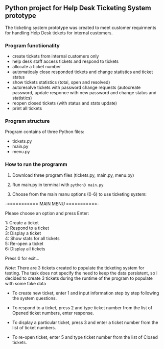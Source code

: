 ## Python project for Help Desk Ticketing System prototype

The ticketing system prototype was created to meet customer requirments for
handling Help Desk tickets for internal customers.

### Program functiionality

* create tickets from internal customers only
* help desk staff access tickets and respond to tickets
* allocate a ticket number
* automaticaly close responded tickets and change statistics and ticket status
* show tickets statistics (total, open and resolved)
* autoresolve tickets with password change requests (autocreate password, update
 responce with new password and change status and statistics)
* reopen closed tickets (with status and stats update)
* print all tickets

### Program structure

Program contains of three Python files:
* tickets.py
* main.py
* menu.py

### How to run the programm

1. Download three program files (tickets.py, main.py, menu.py) 

2. Run main.py in terminal with `python3 main.py`

3. Choose from the main manu options (0-6) to use ticketing system:

-=========== MAIN MENU ===========-

Please choose an option and press Enter:

1: Create a ticket\
2: Respond to a ticket\
3: Display a ticket\
4: Show stats for all tickets\
5: Re-open a ticket\
6: Display all tickets

Press 0 for exit...

*Note:* There are 3 tickets created to populate the ticketing
system for testing. The task does not specify the need to keep the
data persistent, so I decided to create 3 tickets during the
runtime of the program to populate with some fake data

* To create new ticket, enter 1 and input information step by step following
   the system questions. 

* To respond to a ticket, press 2 and type ticket number from the list of Opened
   ticket numbers, enter response.

* To display a particular ticket, press 3 and enter a ticket number from the
   list of ticket numbers.

* To re-open ticket, enter 5 and type ticket number from the list of
   Closed tickets.



